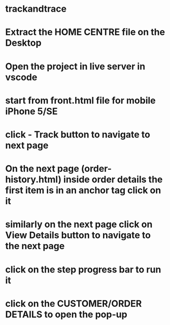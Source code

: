 # trackandtrace
# Extract the HOME CENTRE file on the Desktop

# Open the project in live server in vscode 

# start from front.html file for mobile iPhone 5/SE

# click - Track button to navigate to next page

# On the next page (order-history.html) inside order details the first item is in an anchor tag click on it

# similarly on the next page click on View Details button to navigate to the next page

# click on the step progress bar to run it

# click on the CUSTOMER/ORDER DETAILS to open the pop-up 